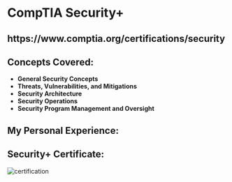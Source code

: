 <h1>CompTIA Security+</h1>

<h2>https://www.comptia.org/certifications/security</h2>

<h2>Concepts Covered:</h2>

- <b>General Security Concepts</b>
- <b>Threats, Vulnerabilities, and Mitigations</b>
- <b>Security Architecture</b>
- <b>Security Operations</b>
- <b>Security Program Management and Oversight</b>


<h2>My Personal Experience:</h2>

<h2>Security+ Certificate:</h2>
<img src="" alt="certification"/>
